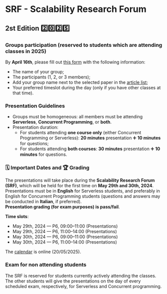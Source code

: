 # SRF - Scalability Research Forum

## 2st Edition 2️⃣0️⃣2️⃣5️⃣

### Groups participation (reserved to students which are attending classes in 2025)

By **April 16th**, please fill out [this form](https://forms.gle/cMsvttBr8zHSP7Rb7) with the following information:  
- The name of your group;  
- The participants (1, 2, or 3 members);  
- Add your group name next to the selected paper in the [article list](https://docs.google.com/spreadsheets/d/1EH_YLV2Mp9bd2ZOWI2g-Utu23U6NPKYa7dLF4yQ0org/edit?usp=sharing);
- Your preferred timeslot during the day (only if you have other classes at that time).


### Presentation Guidelines

- Groups must be homogeneous: all members must be attending **Serverless**, **Concurrent Programming**, or **both**.  
- Presentation duration:
  - For students attending **one course only** (either Concurrent Programming or Serverless): **20 minutes** presentation ➕ **10 minutes** for questions;  
  - For students attending **both courses**: **30 minutes** presentation ➕ **10 minutes** for questions.

### 🗓️ Important Dates and 🏆 Grading

The presentations will take place during the **Scalability Research Forum (SRF)**, which will be held for the first time on **May 29th and 30th, 2024**.  
Presentations must be in **English** for Serverless students, and preferably in English for Concurrent Programming students (questions and answers may be conducted in **Italian**, if preferred).  
**Presentation grading (for exam purposes) is pass/fail**.

**Time slots**:
- May 29th, 2024 — P6, 09:00–11:00 (Presentations)  
- May 29th, 2024 — P6, 11:00–14:00 (Presentations)  
- May 30th, 2024 — P6, 09:00–11:00 (Presentations)  
- May 30th, 2024 — P6, 11:00–14:00 (Presentations)  

The [calendar](https://docs.google.com/spreadsheets/d/1Db4H23xe5ob7OqCmQfnU8SSZCQhSMm73bTkrXlrSBgg/edit?usp=sharing) is online (20/05/2025).


### Exam for non attending students

The SRF is reserved for students currently actively attending the classes. The other students will give the presentations on the day of every scheduled exam, respectively, for Serverless and Concurrent programming. 
